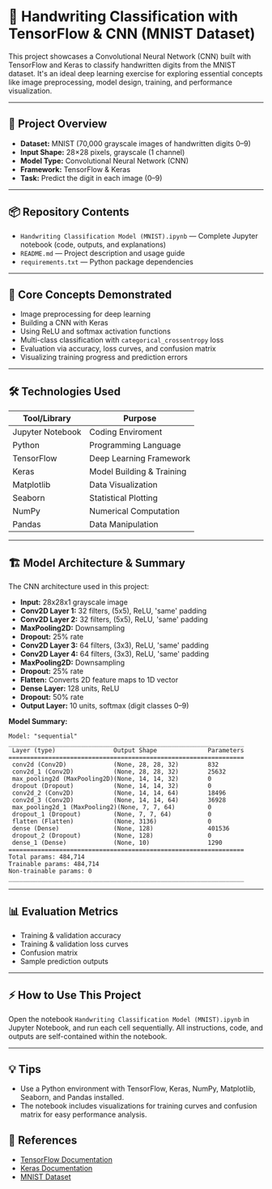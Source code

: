 # 📝 Handwriting Classification with TensorFlow & CNN (MNIST Dataset)

This project showcases a Convolutional Neural Network (CNN) built with TensorFlow and Keras to classify handwritten digits from the MNIST dataset. It's an ideal deep learning exercise for exploring essential concepts like image preprocessing, model design, training, and performance visualization.

---

## 🚀 Project Overview

- **Dataset:** MNIST (70,000 grayscale images of handwritten digits 0–9)
- **Input Shape:** 28×28 pixels, grayscale (1 channel)
- **Model Type:** Convolutional Neural Network (CNN)
- **Framework:** TensorFlow & Keras
- **Task:** Predict the digit in each image (0–9)

---

## 📦 Repository Contents

- `Handwriting Classification Model (MNIST).ipynb` — Complete Jupyter notebook (code, outputs, and explanations)
- `README.md` — Project description and usage guide
- `requirements.txt` — Python package dependencies

---

## 🧠 Core Concepts Demonstrated

- Image preprocessing for deep learning
- Building a CNN with Keras
- Using ReLU and softmax activation functions
- Multi-class classification with `categorical_crossentropy` loss
- Evaluation via accuracy, loss curves, and confusion matrix
- Visualizing training progress and prediction errors

---

## 🛠️ Technologies Used

| Tool/Library   | Purpose                      |
|----------------|------------------------------|
| Jupyter Notebook | Coding Enviroment          |
| Python         | Programming Language         |
| TensorFlow     | Deep Learning Framework      |
| Keras          | Model Building & Training    |
| Matplotlib     | Data Visualization           |
| Seaborn        | Statistical Plotting         |
| NumPy          | Numerical Computation        |
| Pandas         | Data Manipulation            |

---

## 🏗️ Model Architecture & Summary

The CNN architecture used in this project:

- **Input:** 28x28x1 grayscale image
- **Conv2D Layer 1:** 32 filters, (5x5), ReLU, 'same' padding
- **Conv2D Layer 2:** 32 filters, (5x5), ReLU, 'same' padding
- **MaxPooling2D:** Downsampling
- **Dropout:** 25% rate
- **Conv2D Layer 3:** 64 filters, (3x3), ReLU, 'same' padding
- **Conv2D Layer 4:** 64 filters, (3x3), ReLU, 'same' padding
- **MaxPooling2D:** Downsampling
- **Dropout:** 25% rate
- **Flatten:** Converts 2D feature maps to 1D vector
- **Dense Layer:** 128 units, ReLU
- **Dropout:** 50% rate
- **Output Layer:** 10 units, softmax (digit classes 0–9)

**Model Summary:**
```
Model: "sequential"
_________________________________________________________________
 Layer (type)                Output Shape              Parameters   
=================================================================
 conv2d (Conv2D)             (None, 28, 28, 32)        832       
 conv2d_1 (Conv2D)           (None, 28, 28, 32)        25632     
 max_pooling2d (MaxPooling2D)(None, 14, 14, 32)        0         
 dropout (Dropout)           (None, 14, 14, 32)        0         
 conv2d_2 (Conv2D)           (None, 14, 14, 64)        18496     
 conv2d_3 (Conv2D)           (None, 14, 14, 64)        36928     
 max_pooling2d_1 (MaxPooling2)(None, 7, 7, 64)         0         
 dropout_1 (Dropout)         (None, 7, 7, 64)          0         
 flatten (Flatten)           (None, 3136)              0         
 dense (Dense)               (None, 128)               401536    
 dropout_2 (Dropout)         (None, 128)               0         
 dense_1 (Dense)             (None, 10)                1290      
=================================================================
Total params: 484,714
Trainable params: 484,714
Non-trainable params: 0
_________________________________________________________________
```

---

## 📊 Evaluation Metrics

- Training & validation accuracy
- Training & validation loss curves
- Confusion matrix
- Sample prediction outputs

---

## ⚡ How to Use This Project

Open the notebook `Handwriting Classification Model (MNIST).ipynb` in Jupyter Notebook, and run each cell sequentially. All instructions, code, and outputs are self-contained within the notebook.

---

## 💡 Tips

- Use a Python environment with TensorFlow, Keras, NumPy, Matplotlib, Seaborn, and Pandas installed.
- The notebook includes visualizations for training curves and confusion matrix for easy performance analysis.

## 📖 References

- [TensorFlow Documentation](https://www.tensorflow.org/)
- [Keras Documentation](https://keras.io/)
- [MNIST Dataset](http://yann.lecun.com/exdb/mnist/)
